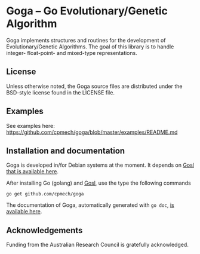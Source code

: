 # Goga &ndash; Go Evolutionary/Genetic Algorithm

Goga implements structures and routines for the development of Evolutionary/Genetic Algorithms. The
goal of this library is to handle integer- float-point- and mixed-type representations.

## License

Unless otherwise noted, the Goga source files are distributed
under the BSD-style license found in the LICENSE file.

## Examples

See examples here: https://github.com/cpmech/goga/blob/master/examples/README.md

## Installation and documentation

Goga is developed in/for Debian systems at the moment.
It depends on [Gosl that is available here](https://github.com/cpmech/gosl).

After installing Go (golang) and [Gosl](https://github.com/cpmech/gosl), use the type the following commands

```
go get github.com/cpmech/goga
```

The documentation of Goga, automatically generated with `go doc`,
[is available here](http://rawgit.com/cpmech/goga/master/doc/index.html).

## Acknowledgements
Funding from the Australian Research Council is gratefully acknowledged.
